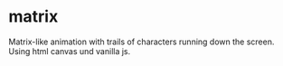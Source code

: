 # matrix

Matrix-like animation with trails of characters running down the screen.
Using html canvas und vanilla js.
